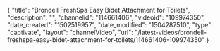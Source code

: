 {
    "title": "Brondell FreshSpa Easy Bidet Attachment for Toilets",
    "description": "",
    "channelid": "114661406",
    "videoid": "109974350",
    "date_created": "1502519957",
    "date_modified": "1504287510",
    "type": "captivate",
    "layout": "channelVideo",
    "url": "\/latest-videos\/brondell-freshspa-easy-bidet-attachment-for-toilets\/114661406-109974350"
}